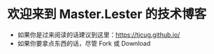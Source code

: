 # 欢迎来到 Master.Lester 的技术博客
* 如果你是过来阅读的话建议到这里：https://tjcug.github.io/
* 如果你要拿点东西的话，尽管 Fork 或 Download

